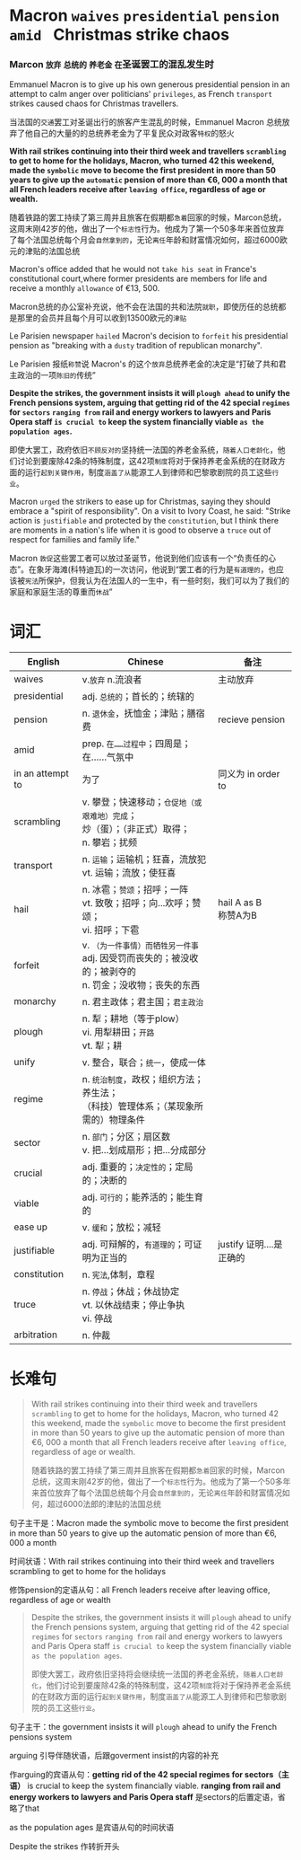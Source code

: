 # Macron `waives` `presidential` `pension` `amid `  Christmas  strike  chaos

### Marcon `放弃` `总统的` `养老金` `在`圣诞罢工的混乱发生时

Emmanuel Macron is to give up his own generous presidential pension in an attempt to calm anger over politicians' `privileges`, as French `transport` strikes caused chaos for Christmas travellers.

当法国的`交通`罢工对圣诞出行的旅客产生混乱的时候，Emmanuel Macron 总统放弃了他自己的大量的的总统养老金为了平复民众对政客`特权`的怒火

**With rail strikes continuing into their third week and travellers `scrambling` to get to home for the holidays, Macron, who turned 42 this weekend, made the `symbolic` move to become the first president in more than 50 years to give up the `automatic` pension of more than €6, 000 a month that all French leaders receive after `leaving office`, regardless of age or wealth.**

随着铁路的罢工持续了第三周并且旅客在假期都`急着`回家的时候，Marcon总统，这周末刚42岁的他，做出了一个`标志性`行为。他成为了第一个50多年来首位放弃了每个法国总统每个月会`自然拿到的`，无论`离任`年龄和财富情况如何，超过6000欧元的津贴的法国总统

Macron's office added that he would not `take his seat` in France's constitutional     court,where former presidents are members for life and receive a monthly `allowance` of €13, 500.

Macron总统的办公室补充说，他不会在法国的共和法院`就职`，即使历任的总统都是那里的会员并且每个月可以收到13500欧元的`津贴`

Le Parisien newspaper `hailed` Macron's decision to `forfeit` his presidential pension as "breaking with a `dusty` tradition of republican monarchy".

Le Parisien 报纸`称赞`说 Macron's 的这个`放弃`总统养老金的决定是“打破了共和君主政治的一项`陈旧的`传统”

**Despite the strikes, the government insists it will `plough ahead` to unify the French pensions system, arguing that getting rid of the 42 special `regimes` for `sectors` `ranging from` rail and energy workers to lawyers and Paris Opera staff `is crucial to` keep the system financially viable `as the population ages`.**

即使大罢工，政府依旧`不顾反对的`坚持统一法国的养老金系统，`随着人口老龄化`，他们讨论到要废除42条的特殊制度，这42项`制度`将对于保持养老金系统的在财政方面的运行`起到关键作用`，制度`涵盖了从`能源工人到律师和巴黎歌剧院的员工这些`行业`。

Macron `urged` the strikers to ease up for Christmas, saying they should embrace a "spirit of responsibility". On a visit to Ivory Coast, he said: "Strike action is `justifiable` and protected by the `constitution`, but I think there are moments in a nation's life when it is good to observe a `truce` out of respect for families and family life."

Macron `敦促`这些罢工者可以放过圣诞节，他说到他们应该有一个“负责任的心态”。在象牙海滩(科特迪瓦)的一次访问，他说到“罢工者的行为是`有道理的`，也应该被`宪法`所保护，但我认为在法国人的一生中，有一些时刻，我们可以为了我们的家庭和家庭生活的尊重而`休战`”

# 词汇

| English          | Chinese                                                      | 备注                      |
| ---------------- | ------------------------------------------------------------ | ------------------------- |
| waives           | v.`放弃` n.流浪者                                            | 主动放弃                  |
| presidential     | adj. `总统的`；首长的；统辖的                                |                           |
| pension          | n. `退休金`，抚恤金；津贴；膳宿费<br/>                       | recieve pension           |
| amid             | prep. `在……过程中`；四周是；在……气氛中                       |                           |
| in an attempt to | 为了                                                         | 同义为 in order to        |
| scrambling       | v. 攀登；快速移动；`仓促地（或艰难地）完成`；<br />炒（蛋）；（非正式）取得；<br />n. 攀岩；扰频 |                           |
| transport        | n. `运输`；运输机；狂喜，流放犯<br />vt. 运输；流放；使狂喜  |                           |
| hail             | n. 冰雹；`赞颂`；招呼；一阵<br/>vt. 致敬；招呼；向...欢呼；赞颂；<br/>vi. 招呼；下雹 | hail A as B<br />称赞A为B |
| forfeit          | v. `（为一件事情）而牺牲另一件事`<br/>adj. 因受罚而丧失的；被没收的；被剥夺的<br/>n. 罚金；没收物；丧失的东西 |                           |
| monarchy         | n. 君主政体；君主国；`君主政治`                              |                           |
| plough           | n. 犁；耕地（等于plow）<br/>vi. 用犁耕田；`开路`<br/>vt. 犁；耕 |                           |
| unify            | v. 整合，联合；`统一`，使成一体                              |                           |
| regime           | n. `统治制度`，政权；组织方法；养生法；<br />（科技）管理体系；（某现象所需的）物理条件 |                           |
| sector           | n. `部门`；分区；扇区数<br/>v. 把…划成扇形；把…分成部分      |                           |
| crucial          | adj. 重要的；`决定性的`；定局的；决断的                      |                           |
| viable           | adj. `可行的`；能养活的；能生育的                            |                           |
| ease up          | v. `缓和`；放松；减轻                                        |                           |
| justifiable      | adj. 可辩解的，`有道理的`；可证明为正当的                    | justify 证明....是正确的  |
| constitution     | n. `宪法`,体制，章程                                         |                           |
| truce            | n. `停战`；休战；休战协定<br/>vt. 以休战结束；停止争执<br/>vi. 停战 |                           |
| arbitration      | n. 仲裁                                                      |                           |

# 长难句

> With rail strikes continuing into their third week and travellers `scrambling` to get to home for the holidays, Macron, who turned 42 this weekend, made the `symbolic` move to become the first president in more than 50 years to give up the automatic pension of more than €6, 000 a month that all French leaders receive after `leaving office`, regardless of age or wealth.
>
> 随着铁路的罢工持续了第三周并且旅客在假期都`急着`回家的时候，Marcon总统，这周末刚42岁的他，做出了一个`标志性`行为。他成为了第一个50多年来首位放弃了每个法国总统每个月会`自然拿到的`，无论`离任`年龄和财富情况如何，超过6000法郎的津贴的法国总统

句子主干是：Macron made the symbolic move to become the first president in more than 50 years to give up the automatic pension of more than €6, 000 a month

时间状语：With rail strikes continuing into their third week and travellers scrambling to get to home for the holidays

修饰pension的定语从句：all French leaders receive after leaving office, regardless of age or wealth

> Despite the strikes, the government insists it will `plough` ahead to unify the French pensions system, arguing that getting rid of the 42 special `regimes` for `sectors` `ranging from` rail and energy workers to lawyers and Paris Opera staff `is crucial to` keep the system financially viable `as the population ages`.
>
> 即使大罢工，政府依旧坚持将会继续统一法国的养老金系统，`随着人口老龄化`，他们讨论到要废除42条的特殊制度，这42项`制度`将对于保持养老金系统的在财政方面的运行`起到关键作用`，制度`涵盖了从`能源工人到律师和巴黎歌剧院的员工这些`行业`。

句子主干：the government insists it will `plough` ahead to unify the French pensions system

arguing 引导伴随状语，后跟goverment insist的内容的补充

作arguing的宾语从句：**getting rid of the 42 special regimes for sectors（主语）** is crucial to keep the system financially viable. **ranging from rail and energy workers to lawyers and Paris Opera staff** 是sectors的后置定语，省略了that

as the population ages 是宾语从句的时间状语

Despite the strikes 作转折开头